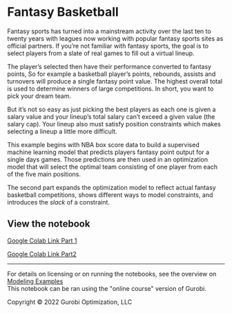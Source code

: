 # Fantasy Basketball 

Fantasy sports has turned into a mainstream activity over the last ten to twenty years with leagues now working with popular fantasy sports sites as official partners. If you’re not familiar with fantasy sports, the goal is to select players from a slate of real games to fill out a virtual lineup.

The player’s selected then have their performance converted to fantasy points, So for example a basketball player’s points, rebounds, assists and turnovers will produce a single fantasy point value. The highest overall total is used to determine winners of large competitions. In short, you want to pick your dream team.

But it’s not so easy as just picking the best players as each one is given a salary value and your lineup’s total salary can’t exceed a given value (the salary cap). Your lineup also must satisfy position constraints which makes selecting a lineup a little more difficult.

This example begins with NBA box score data to build a supervised machine learning model that predicts players fantasy point output for a single days games.
Those predictions are then used in an optimization model that will select the optimal team consisting of one player from each of the five main positions. 

The second part expands the optimization model to reflect actual fantasy basketball competitions, shows different ways to model constraints, and 
introduces the *slack* of a constraint.

## View the notebook

[Google Colab Link Part 1](https://colab.research.google.com/github/Gurobi/modeling-examples/blob/master/fantasy_basketball_1_2/fantasy_basketball_part1_gcl.ipynb)

[Google Colab Link Part2](https://colab.research.google.com/github/Gurobi/modeling-examples/blob/master/fantasy_basketball_1_2/fantasy_basketball_part2_gcl.ipynb)

----
For details on licensing or on running the notebooks, see the overview on [Modeling Examples](../)<br>
This notebook can be ran using the "online course" version of Gurobi.


Copyright © 2022 Gurobi Optimization, LLC
